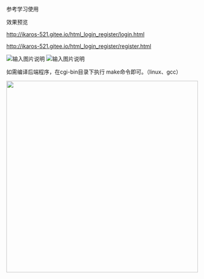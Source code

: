 参考学习使用

效果预览

http://ikaros-521.gitee.io/html_login_register/login.html

http://ikaros-521.gitee.io/html_login_register/register.html


![输入图片说明](https://images.gitee.com/uploads/images/2019/1024/121611_41924ce9_5140590.png "屏幕截图.png")
![输入图片说明](https://images.gitee.com/uploads/images/2019/1024/121625_ec946fb6_5140590.png "屏幕截图.png")

如需编译后端程序，在cgi-bin目录下执行 make命令即可。（linux、gcc）

<img src="https://img-blog.csdnimg.cn/20210118110622970.gif" width="500" />